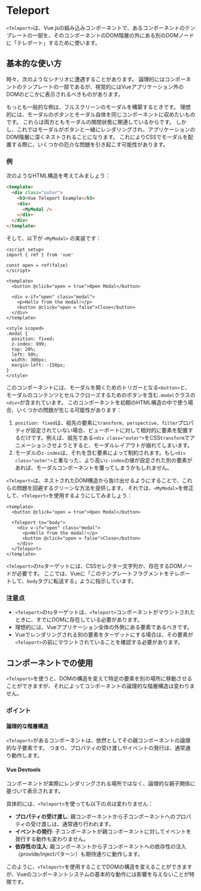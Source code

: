 # Teleport
`<Teleport>`は、Vue.jsの組み込みコンポーネントで、あるコンポーネントのテンプレートの一部を、そのコンポーネントのDOM階層の外にある別のDOMノードに「テレポート」するために使います。
## 基本的な使い方
時々、次のようなシナリオに遭遇することがあります。
論理的にはコンポーネントのテンプレートの一部であるが、視覚的にはVueアプリケーション外のDOMのどこかに表示されるべきものがあります。

もっとも一般的な例は、フルスクリーンのモーダルを構築するときです。
理想的には、モーダルのボタンとモーダル自体を同じコンポーネントに収めたいものです。
これらは両方ともモーダルの開閉状態に関連しているからです。
しかし、これではモーダルがボタンと一緒にレンダリングされ、アプリケーションのDOM階層に深くネストされることになります。
これによりCSSでモーダルを配置する際に、いくつかの厄介な問題を引き起こす可能性があります。
### 例
次のようなHTML構造を考えてみましょう：

```html
<template>
  <div class="outer">
    <h3>Vue Teleport Example</h3>
    <div>
      <MyModal />
    </div>
  </div>
</template>
```

そして、以下が `<MyModal>` の実装です：

```vue
<script setup>
import { ref } from 'vue'

const open = ref(false)
</script>

<template>
  <button @click="open = true">Open Modal</button>

  <div v-if="open" class="modal">
    <p>Hello from the modal!</p>
    <button @click="open = false">Close</button>
  </div>
</template>

<style scoped>
.modal {
  position: fixed;
  z-index: 999;
  top: 20%;
  left: 50%;
  width: 300px;
  margin-left: -150px;
}
</style>
```

このコンポーネントには、モーダルを開くためのトリガーとなる`<button>`と、モーダルのコンテンツとセルフクローズするためのボタンを含む`.modal`クラスの`<div>`が含まれています。
このコンポーネントを初期のHTML構造の中で使う場合、いくつかの問題が生じる可能性があります：

1. `position: fixed`は、祖先の要素に`transform`、`perspective`、`filter`プロパティが設定されていない場合、ビューポートに対して相対的に要素を配置するだけです。例えば、祖先である`<div class="outer">`をCSS`transform`でアニメーションさせようとすると、モーダルレイアウトが崩れてしまいます。
2. モーダルの`z-index`は、それを含む要素によって制約されます。もし`<div class="outer">`と重なった、より高い`z-index`の値が設定された別の要素があれば、モーダルコンポーネントを覆ってしまうかもしれません。

`<Teleport>`は、ネストされたDOM構造から抜け出せるようにすることで、これらの問題を回避するクリーンな方法を提供します。
それでは、`<MyModal>`を修正して、`<Teleport>`を使用するようにしてみましょう：

```vue
<template>
  <button @click="open = true">Open Modal</button>

  <Teleport to="body">
    <div v-if="open" class="modal">
      <p>Hello from the modal!</p>
      <button @click="open = false">Close</button>
    </div>
  </Teleport>
</template>
```

`<Teleport>`の`to`ターゲットには、CSSセレクター文字列か、存在するDOMノードが必要です。
ここでは、Vueに「このテンプレートフラグメントをテレポートして、`body`タグに転送する」ように指示しています。

### 注意点
- `<Teleport>`の`to`ターゲットは、`<Teleport>`コンポーネントがマウントされたときに、すでにDOMに存在している必要があります。
- 理想的には、Vueアプリケーション全体の外側にある要素であるべきです。
- Vueでレンダリングされる別の要素をターゲットにする場合は、その要素が`<Teleport>`の前にマウントされていることを確認する必要があります。

## コンポーネントでの使用
`<Teleport>`を使うと、DOMの構造を変えて特定の要素を別の場所に移動させることができますが、それによってコンポーネントの論理的な階層構造は変わりません。
### ポイント
#### 論理的な階層構造
`<Teleport>`があるコンポーネントは、依然としてその親コンポーネントの論理的な子要素です。
つまり、プロパティの受け渡しやイベントの発行は、通常通り動作します。
#### Vue Devtools
コンポーネントが実際にレンダリングされる場所ではなく、論理的な親子関係に基づいて表示されます。

具体的には、`<Teleport>`を使っても以下の点は変わりません：
- **プロパティの受け渡し**: 親コンポーネントから子コンポーネントへのプロパティの受け渡しは、通常通り行われます。
- **イベントの発行**: 子コンポーネントが親コンポーネントに対してイベントを発行する動作も変わりません。
- **依存性の注入**: 親コンポーネントから子コンポーネントへの依存性の注入（provide/injectパターン）も期待通りに動作します。

このように、`<Teleport>`を使用することでDOMの構造を変えることができますが、Vueのコンポーネントシステムの基本的な動作には影響を与えないことが特徴です。

